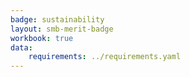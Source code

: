 ```yaml
---
badge: sustainability
layout: smb-merit-badge
workbook: true
data:
    requirements: ../requirements.yaml
---
```

